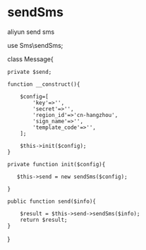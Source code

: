 # sendSms
aliyun send sms

use Sms\sendSms;

class Message{

    private $send;

    function __construct(){

        $config=[
            'key'=>'',
            'secret'=>'',
            'region_id'=>'cn-hangzhou',
            'sign_name'=>'',
            'template_code'=>'',
        ];

        $this->init($config);
    }

    private function init($config){

       $this->send = new sendSms($config);

    }

    public function send($info){

        $result = $this->send->sendSms($info);
        return $result;
    }


}
